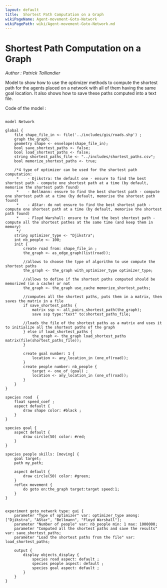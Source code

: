 ```yaml
---
layout: default
title:  Shortest Path Computation on a Graph
wikiPageName: Agent-movement-Goto-Network
wikiPagePath: wiki/Agent-movement-Goto-Network.md
---
```


[//]: # (keyword|operator_with_optimizer_type)
[//]: # (keyword|operator_use_cache)
[//]: # (keyword|operator_load_shortest_paths)
[//]: # (keyword|operator_all_pairs_shortest_path)
[//]: # (keyword|statement_save)
[//]: # (keyword|type_path)
[//]: # (keyword|type_matrix)
[//]: # (keyword|concept_graph)
[//]: # (keyword|concept_agent_movement)
[//]: # (keyword|concept_skill)
[//]: # (keyword|concept_shortest_path)
[//]: # (keyword|concept_algorithm)
#  Shortest Path Computation on a Graph


_Author :  Patrick Taillandier_

Model to show how to use the optimizer methods to compute the shortest path for the agents placed on a network with all of them having the same goal location. It also shows how to save these paths computed into a text file.


Code of the model : 

```

model Network

global {
	file shape_file_in <- file('../includes/gis/roads.shp') ;
	graph the_graph; 
	geometry shape <- envelope(shape_file_in);
	bool save_shortest_paths <- false;
	bool load_shortest_paths <- false;
	string shortest_paths_file <- "../includes/shortest_paths.csv";
	bool memorize_shortest_paths <- true;
	
	/*4 type of optimizer can be used for the shortest path computation:
	 *    - Djikstra: the default one - ensure to find the best shortest path - compute one shortest path at a time (by default, memorise the shortest path found)
	 * 	  - Bellmann: ensure to find the best shortest path - compute one shortest path at a time (by default, memorise the shortest path found)
	 * 	  - AStar: do not ensure to find the best shortest path - compute one shortest path at a time (by default, memorise the shortest path found)
	 *    - Floyd Warshall: ensure to find the best shortest path - compute all the shortest pathes at the same time (and keep them in memory)
	 */
	string optimizer_type <- "Djikstra";
	int nb_people <- 100;
	init {    
		create road from: shape_file_in ;
		the_graph <- as_edge_graph(list(road));
		
		//allows to choose the type of algorithm to use compute the shortest paths
		the_graph <- the_graph with_optimizer_type optimizer_type;
		
		//allows to define if the shortest paths computed should be memorized (in a cache) or not
		the_graph <- the_graph use_cache memorize_shortest_paths;
		
		//computes all the shortest paths, puts them in a matrix, then saves the matrix in a file
		if save_shortest_paths {
			matrix ssp <- all_pairs_shortest_path(the_graph);
			save ssp type:"text" to:shortest_paths_file;
			
		//loads the file of the shortest paths as a matrix and uses it to initialize all the shortest paths of the graph
		} else if load_shortest_paths {
			the_graph <- the_graph load_shortest_paths matrix(file(shortest_paths_file));
		}
		
		create goal number: 1 {
			location <- any_location_in (one_of(road));
		}
		create people number: nb_people {
			target <- one_of (goal) ;
			location <- any_location_in (one_of(road));
		} 
	}
}

species road  {
	float speed_coef ;
	aspect default {
		draw shape color: #black ;
	}
} 
	
species goal {
	aspect default {
		draw circle(50) color: #red;
	}
}
	
species people skills: [moving] {
	goal target;
	path my_path; 
	
	aspect default {
		draw circle(50) color: #green;
	}
	reflex movement {
		do goto on:the_graph target:target speed:1;
	}
}


experiment goto_network type: gui {
	parameter "Type of optimizer" var: optimizer_type among: ["Djikstra", "AStar", "Bellmann", "Floyd Warshall"];
	parameter "Number of people" var: nb_people min: 1 max: 1000000;
	parameter "Computed all the shortest paths and save the results" var: save_shortest_paths;
	parameter "Load the shortest paths from the file" var: load_shortest_paths;
	
	output {
		display objects_display {
			species road aspect: default ;
			species people aspect: default ;
			species goal aspect: default ;
		}
	}
}
```
